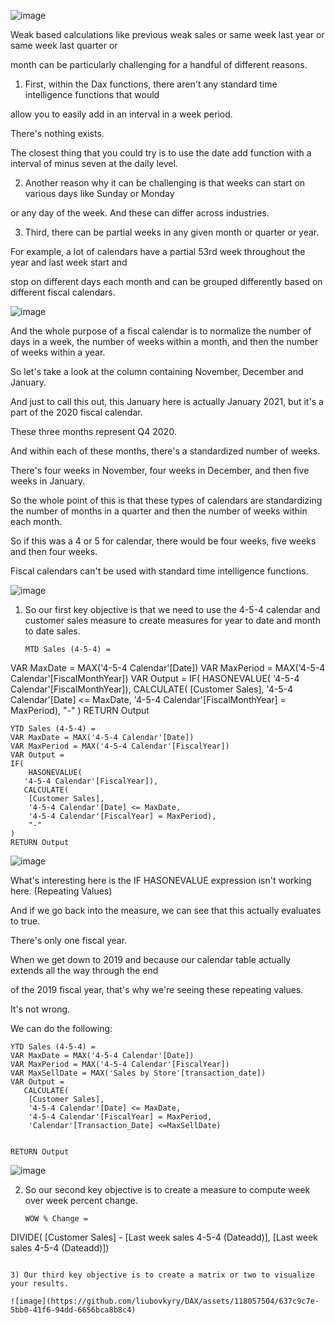 ![image](https://github.com/liubovkyry/DAX/assets/118057504/963ea84a-21fa-4769-9165-84197d77ed35)

Weak based calculations like previous weak sales or same week last year or same week last quarter or

month can be particularly challenging for a handful of different reasons.


1)  First, within the Dax functions, there aren't any standard time intelligence functions that would

allow you to easily add in an interval in a week period.

There's nothing exists.

The closest thing that you could try is to use the date add function with a interval of minus seven at the daily level.



2)  Another reason why it can be challenging is that weeks can start on various days like Sunday or Monday

or any day of the week. And these can differ across industries.


3)  Third, there can be partial weeks in any given month or quarter or year.

For example, a lot of calendars have a partial 53rd week throughout the year and last week start and

stop on different days each month and can be grouped differently based on different fiscal calendars.



![image](https://github.com/liubovkyry/DAX/assets/118057504/1b3b6a61-04d0-46dc-9131-1278997dc5ab)


And the whole purpose of a fiscal calendar is to normalize the number of days in a week, the number of weeks within a month, and then the number of weeks within a year.

So let's take a look at the column containing November, December and January.

And just to call this out, this January here is actually January 2021, but it's a part of the 2020 fiscal calendar.

These three months represent Q4 2020.

And within each of these months, there's a standardized number of weeks.

There's four weeks in November, four weeks in December, and then five weeks in January.

So the whole point of this is that these types of calendars are standardizing the number of months in a quarter and then the number of weeks within each month.

So if this was a 4 or 5 for calendar, there would be four weeks, five weeks and then four weeks.

Fiscal calendars can't be used with standard time intelligence functions.



![image](https://github.com/liubovkyry/DAX/assets/118057504/5f331d53-8453-47c4-a2ab-6fa408b69c1d)


1) So our first key objective is that we need to use the 4-5-4 calendar and customer sales measure to create measures for year to date and month to date sales.

   ```
   MTD Sales (4-5-4) = 
VAR MaxDate = MAX('4-5-4 Calendar'[Date])
VAR MaxPeriod = MAX('4-5-4 Calendar'[FiscalMonthYear])
VAR Output = 
IF(
    HASONEVALUE(
   '4-5-4 Calendar'[FiscalMonthYear]),
   CALCULATE(
    [Customer Sales],
    '4-5-4 Calendar'[Date] <= MaxDate,
    '4-5-4 Calendar'[FiscalMonthYear] = MaxPeriod),
    "-"
)
RETURN Output

```
YTD Sales (4-5-4) = 
VAR MaxDate = MAX('4-5-4 Calendar'[Date])
VAR MaxPeriod = MAX('4-5-4 Calendar'[FiscalYear])
VAR Output = 
IF(
    HASONEVALUE(
   '4-5-4 Calendar'[FiscalYear]),
   CALCULATE(
    [Customer Sales],
    '4-5-4 Calendar'[Date] <= MaxDate,
    '4-5-4 Calendar'[FiscalYear] = MaxPeriod),
    "-"
)
RETURN Output
```

![image](https://github.com/liubovkyry/DAX/assets/118057504/959dcc90-6dd0-4781-9361-56f37da6f3f5)

What's interesting here is the IF HASONEVALUE expression isn't working here. (Repeating Values)

And if we go back into the measure, we can see that this actually evaluates to true.

There's only one fiscal year.

When we get down to 2019 and because our calendar table actually extends all the way through the end

of the 2019 fiscal year, that's why we're seeing these repeating values.

It's not wrong. 

We can do the following:

```
YTD Sales (4-5-4) = 
VAR MaxDate = MAX('4-5-4 Calendar'[Date])
VAR MaxPeriod = MAX('4-5-4 Calendar'[FiscalYear])
VAR MaxSellDate = MAX('Sales by Store'[transaction_date])
VAR Output = 
   CALCULATE(
    [Customer Sales],
    '4-5-4 Calendar'[Date] <= MaxDate,
    '4-5-4 Calendar'[FiscalYear] = MaxPeriod,
    'Calendar'[Transaction_Date] <=MaxSellDate)
  

RETURN Output
```
![image](https://github.com/liubovkyry/DAX/assets/118057504/f69d5a8f-6114-4cee-b789-522a50eb2a65)

2) So our second key objective is to create a measure to compute week over week percent change.

   ```
   WOW % Change = 
DIVIDE(
    [Customer Sales] - [Last week sales 4-5-4 (Dateadd)],
    [Last week sales 4-5-4 (Dateadd)])

  ```

3) Our third key objective is to create a matrix or two to visualize your results.

![image](https://github.com/liubovkyry/DAX/assets/118057504/637c9c7e-5bb0-41f6-94dd-6656bca8b8c4)

